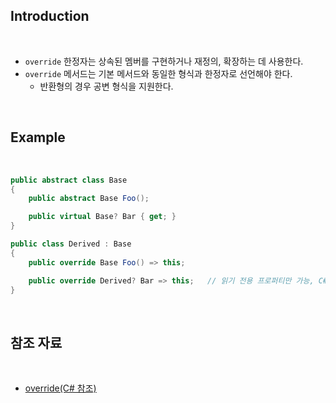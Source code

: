 ## Introduction

<br>

- `override` 한정자는 상속된 멤버를 구현하거나 재정의, 확장하는 데 사용한다.
- `override` 메서드는 기본 메서드와 동일한 형식과 한정자로 선언해야 한다.
    - 반환형의 경우 공변 형식을 지원한다.

<br>

## Example

<br>

```cs
public abstract class Base
{
    public abstract Base Foo();

    public virtual Base? Bar { get; }
}

public class Derived : Base
{
    public override Base Foo() => this;

    public override Derived? Bar => this;   // 읽기 전용 프로퍼티만 가능, C# 9.0 이상
}
```

<br>

## 참조 자료

<br>

- [override(C# 참조)](https://learn.microsoft.com/ko-kr/dotnet/csharp/language-reference/keywords/override)